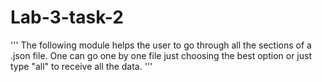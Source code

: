 # Lab-3-task-2
'''
The following module helps the user to go through all the sections of a .json file. One can go one by one file just choosing
the best option or just type "all" to receive all the data.
'''
